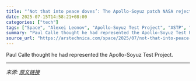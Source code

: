```yaml
---
title: "‘Not that into peace doves’: The Apollo-Soyuz patch NASA rejected"
date: 2025-07-15T14:58:21+08:00
categories: ["tech"]
tags: ["Space", "Alexei Leonov", "Apollo-Soyuz Test Project", "ASTP", "Bob McCall", "Chris Calle", "Deke Slayton", "Jean Pinataro", "mission patch", "Paul Calle", "peace", "space collectible", "Space exploration", "space history", "space memorabilia", "Thomas Stafford", "Tim Gagnon", "Valery Kubasov", "Vance Brand"]
summary: "Paul Calle thought he had represented the Apollo-Soyuz Test Project."
source_url: "https://arstechnica.com/space/2025/07/not-that-into-peace-doves-the-apollo-soyuz-patch-nasa-rejected/"
---
```


Paul Calle thought he had represented the Apollo-Soyuz Test Project.

---

*来源: [原文链接](https://arstechnica.com/space/2025/07/not-that-into-peace-doves-the-apollo-soyuz-patch-nasa-rejected/)*
